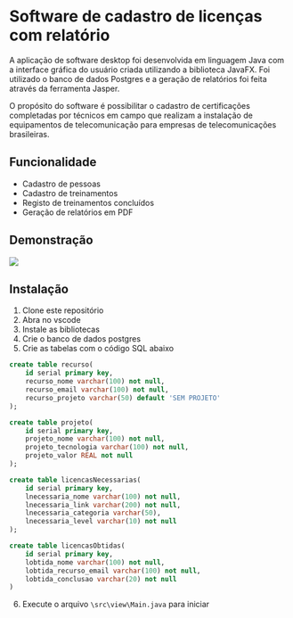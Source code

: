 
# Software de cadastro de licenças com relatório

A aplicação de software desktop foi desenvolvida em linguagem Java com a interface gráfica do usuário criada utilizando a biblioteca JavaFX. Foi utilizado o banco de dados Postgres e a geração de relatórios foi feita através da ferramenta Jasper.

O propósito do software é possibilitar o cadastro de certificações completadas por técnicos em campo que realizam a instalação de equipamentos de telecomunicação para empresas de telecomunicações brasileiras.


## Funcionalidade
- Cadastro de pessoas
- Cadastro de treinamentos
- Registo de treinamentos concluídos
- Geração de relatórios em PDF
## Demonstração

![](https://github.com/welyson1/atividadePratica01/blob/c7e6bb7ec3b7b0b92051fa6f10632ac415bd71c7/docs/demo.gif)
## Instalação

1. Clone este repositório
2. Abra no vscode
3. Instale as bibliotecas
4. Crie o banco de dados postgres
5. Crie as tabelas com o código SQL abaixo
```SQL
create table recurso(
	id serial primary key,
	recurso_nome varchar(100) not null,
	recurso_email varchar(100) not null,
	recurso_projeto varchar(50) default 'SEM PROJETO'	
);

create table projeto(
	id serial primary key,
	projeto_nome varchar(100) not null,
	projeto_tecnologia varchar(100) not null,
	projeto_valor REAL not null
);

create table licencasNecessarias(
	id serial primary key,
	lnecessaria_nome varchar(100) not null,
	lnecessaria_link varchar(200) not null,
	lnecessaria_categoria varchar(50),
	lnecessaria_level varchar(10) not null	
);

create table licencasObtidas(
	id serial primary key,
	lobtida_nome varchar(100) not null,
	lobtida_recurso_email varchar(100) not null,
	lobtida_conclusao varchar(20) not null
)
```
6. Execute o arquivo `\src\view\Main.java` para iniciar
